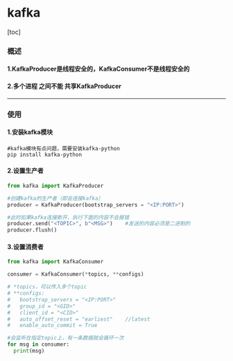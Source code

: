 # kafka
[toc]

### 概述

#### 1.KafkaProducer是线程安全的，KafkaConsumer不是线程安全的

#### 2.多个进程 之间不能 共享KafkaProducer

***

### 使用
#### 1.安装kafka模块
```shell
#kafka模块有点问题，需要安装kafka-python
pip install kafka-python
```

#### 2.设置生产者
```python
from kafka import KafkaProducer

#创建kafka的生产者（即会连接kafka）
producer = KafkaProducer(bootstrap_servers = "<IP:PORT>")

#此时如果kafka连接断开，执行下面的内容不会报错
producer.send("<TOPIC>", b"<MSG>")    #发送的内容必须是二进制的
producer.flush()
```

#### 3.设置消费者
```python
from kafka import KafkaConsumer

consumer = KafkaConsumer(*topics, **configs)

# *topics，可以传入多个topic
# **configs:
#   bootstrap_servers = "<IP:PORT>"
#   group_id = "<GID>"
#   client_id = "<CID>"
#   auto_offset_reset = "earliest"    //latest
#   enable_auto_commit = True

#会监听在指定topic上，有一条数据就会循环一次
for msg in consumer:
  print(msg)
```
